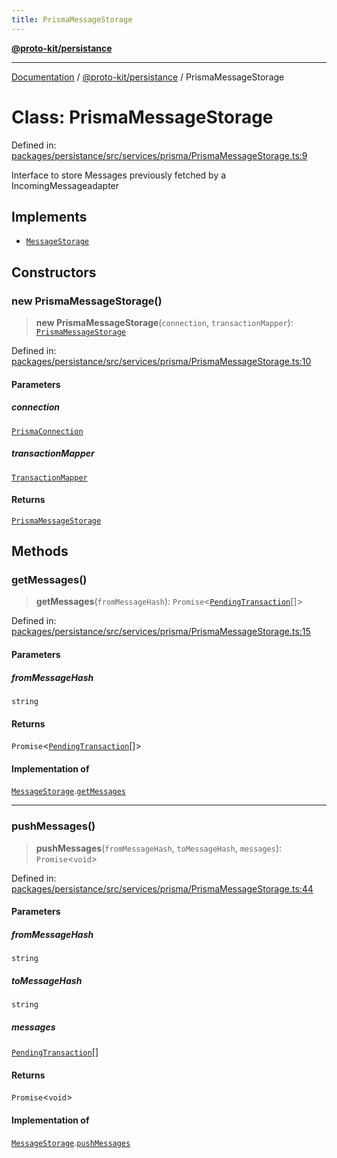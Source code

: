 ```yaml
---
title: PrismaMessageStorage
---
```


[**@proto-kit/persistance**](../README.md)

***

[Documentation](../../../README.md) / [@proto-kit/persistance](../README.md) / PrismaMessageStorage

# Class: PrismaMessageStorage

Defined in: [packages/persistance/src/services/prisma/PrismaMessageStorage.ts:9](https://github.com/proto-kit/framework/blob/28efa802e3737fc3b77339148b307ef7246f3ef1/packages/persistance/src/services/prisma/PrismaMessageStorage.ts#L9)

Interface to store Messages previously fetched by a IncomingMessageadapter

## Implements

- [`MessageStorage`](../../sequencer/interfaces/MessageStorage.md)

## Constructors

### new PrismaMessageStorage()

> **new PrismaMessageStorage**(`connection`, `transactionMapper`): [`PrismaMessageStorage`](PrismaMessageStorage.md)

Defined in: [packages/persistance/src/services/prisma/PrismaMessageStorage.ts:10](https://github.com/proto-kit/framework/blob/28efa802e3737fc3b77339148b307ef7246f3ef1/packages/persistance/src/services/prisma/PrismaMessageStorage.ts#L10)

#### Parameters

##### connection

[`PrismaConnection`](../interfaces/PrismaConnection.md)

##### transactionMapper

[`TransactionMapper`](TransactionMapper.md)

#### Returns

[`PrismaMessageStorage`](PrismaMessageStorage.md)

## Methods

### getMessages()

> **getMessages**(`fromMessageHash`): `Promise`\<[`PendingTransaction`](../../sequencer/classes/PendingTransaction.md)[]\>

Defined in: [packages/persistance/src/services/prisma/PrismaMessageStorage.ts:15](https://github.com/proto-kit/framework/blob/28efa802e3737fc3b77339148b307ef7246f3ef1/packages/persistance/src/services/prisma/PrismaMessageStorage.ts#L15)

#### Parameters

##### fromMessageHash

`string`

#### Returns

`Promise`\<[`PendingTransaction`](../../sequencer/classes/PendingTransaction.md)[]\>

#### Implementation of

[`MessageStorage`](../../sequencer/interfaces/MessageStorage.md).[`getMessages`](../../sequencer/interfaces/MessageStorage.md#getmessages)

***

### pushMessages()

> **pushMessages**(`fromMessageHash`, `toMessageHash`, `messages`): `Promise`\<`void`\>

Defined in: [packages/persistance/src/services/prisma/PrismaMessageStorage.ts:44](https://github.com/proto-kit/framework/blob/28efa802e3737fc3b77339148b307ef7246f3ef1/packages/persistance/src/services/prisma/PrismaMessageStorage.ts#L44)

#### Parameters

##### fromMessageHash

`string`

##### toMessageHash

`string`

##### messages

[`PendingTransaction`](../../sequencer/classes/PendingTransaction.md)[]

#### Returns

`Promise`\<`void`\>

#### Implementation of

[`MessageStorage`](../../sequencer/interfaces/MessageStorage.md).[`pushMessages`](../../sequencer/interfaces/MessageStorage.md#pushmessages)
